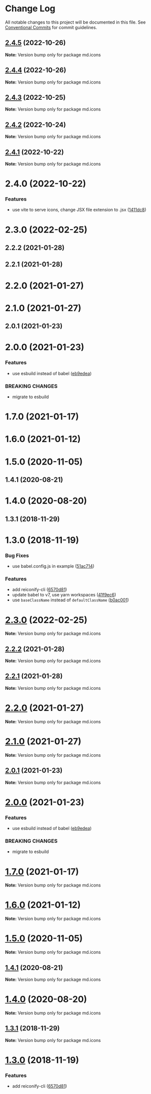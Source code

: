 # Change Log

All notable changes to this project will be documented in this file.
See [Conventional Commits](https://conventionalcommits.org) for commit guidelines.

## [2.4.5](https://github.com/ambar/reiconify/compare/md.icons@2.4.4...md.icons@2.4.5) (2022-10-26)

**Note:** Version bump only for package md.icons

## [2.4.4](https://github.com/ambar/reiconify/compare/md.icons@2.4.3...md.icons@2.4.4) (2022-10-26)

**Note:** Version bump only for package md.icons

## [2.4.3](https://github.com/ambar/reiconify/compare/md.icons@2.4.2...md.icons@2.4.3) (2022-10-25)

**Note:** Version bump only for package md.icons

## [2.4.2](https://github.com/ambar/reiconify/compare/md.icons@2.4.1...md.icons@2.4.2) (2022-10-24)

**Note:** Version bump only for package md.icons

## [2.4.1](https://github.com/ambar/reiconify/compare/md.icons@2.4.0...md.icons@2.4.1) (2022-10-22)

**Note:** Version bump only for package md.icons

# 2.4.0 (2022-10-22)

### Features

- use vite to serve icons, change JSX file extension to .jsx ([1411dc8](https://github.com/ambar/reiconify/commit/1411dc8d2369dfa08a7d37f21e50e36f8c96f535))

# 2.3.0 (2022-02-25)

## 2.2.2 (2021-01-28)

## 2.2.1 (2021-01-28)

# 2.2.0 (2021-01-27)

# 2.1.0 (2021-01-27)

## 2.0.1 (2021-01-23)

# 2.0.0 (2021-01-23)

### Features

- use esbuild instead of babel ([eb9edea](https://github.com/ambar/reiconify/commit/eb9edea6dd75b16798373fa04576d61f64a4955e))

### BREAKING CHANGES

- migrate to esbuild

# 1.7.0 (2021-01-17)

# 1.6.0 (2021-01-12)

# 1.5.0 (2020-11-05)

## 1.4.1 (2020-08-21)

# 1.4.0 (2020-08-20)

## 1.3.1 (2018-11-29)

# 1.3.0 (2018-11-19)

### Bug Fixes

- use babel.config.js in example ([51ac714](https://github.com/ambar/reiconify/commit/51ac7145c482d56b68fbf71395a7c8adab4d19f5))

### Features

- add reiconify-cli ([6570d81](https://github.com/ambar/reiconify/commit/6570d81046d258cb06e55eb71e3ff8594956b2a6))
- update babel to v7, use yarn workspaces ([41f9ec6](https://github.com/ambar/reiconify/commit/41f9ec6bc0f9365532b78beaa5f54ac7a4a7372b))
- use `baseClassName` instead of `defaultClassName` ([b0ac001](https://github.com/ambar/reiconify/commit/b0ac001b7af27214107d8e68a548912a72def335))

# [2.3.0](https://github.com/ambar/reiconify/compare/v2.2.2...v2.3.0) (2022-02-25)

**Note:** Version bump only for package md.icons

## [2.2.2](https://github.com/ambar/reiconify/compare/v2.2.1...v2.2.2) (2021-01-28)

**Note:** Version bump only for package md.icons

## [2.2.1](https://github.com/ambar/reiconify/compare/v2.2.0...v2.2.1) (2021-01-28)

**Note:** Version bump only for package md.icons

# [2.2.0](https://github.com/ambar/reiconify/compare/v2.1.0...v2.2.0) (2021-01-27)

**Note:** Version bump only for package md.icons

# [2.1.0](https://github.com/ambar/reiconify/compare/v2.0.1...v2.1.0) (2021-01-27)

**Note:** Version bump only for package md.icons

## [2.0.1](https://github.com/ambar/reiconify/compare/v2.0.0...v2.0.1) (2021-01-23)

**Note:** Version bump only for package md.icons

# [2.0.0](https://github.com/ambar/reiconify/compare/v1.7.0...v2.0.0) (2021-01-23)

### Features

- use esbuild instead of babel ([eb9edea](https://github.com/ambar/reiconify/commit/eb9edea))

### BREAKING CHANGES

- migrate to esbuild

# [1.7.0](https://github.com/ambar/reiconify/compare/v1.6.0...v1.7.0) (2021-01-17)

**Note:** Version bump only for package md.icons

# [1.6.0](https://github.com/ambar/reiconify/compare/v1.5.0...v1.6.0) (2021-01-12)

**Note:** Version bump only for package md.icons

# [1.5.0](https://github.com/ambar/reiconify/compare/v1.4.1...v1.5.0) (2020-11-05)

**Note:** Version bump only for package md.icons

## [1.4.1](https://github.com/ambar/reiconify/compare/v1.4.0...v1.4.1) (2020-08-21)

**Note:** Version bump only for package md.icons

# [1.4.0](https://github.com/ambar/reiconify/compare/v1.3.1...v1.4.0) (2020-08-20)

**Note:** Version bump only for package md.icons

## [1.3.1](https://github.com/ambar/reiconify/compare/v1.3.0...v1.3.1) (2018-11-29)

**Note:** Version bump only for package md.icons

# [1.3.0](https://github.com/ambar/reiconify/compare/v1.2.2...v1.3.0) (2018-11-19)

### Features

- add reiconify-cli ([6570d81](https://github.com/ambar/reiconify/commit/6570d81))
